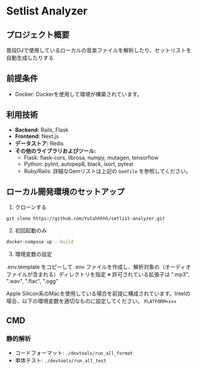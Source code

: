 # Setlist Analyzer

## プロジェクト概要
普段DJで使用しているローカルの音楽ファイルを解析したり、セットリストを自動生成したりする

## 前提条件
- Docker: Dockerを使用して環境が構築されています。

## 利用技術
- **Backend:** Rails, Flask
- **Frontend:** Next.js
- **データストア:** Redis
- **その他のライブラリおよびツール:** 
  - Flask: flask-cors, librosa, numpy, mutagen, tensorflow
  - Python: pylint, autopep8, black, isort, pytest
  - Ruby/Rails: 詳細なGemリストは上記の `Gemfile` を参照してください。

## ローカル開発環境のセットアップ

1. クローンする

```
git clone https://github.com/Yutahhhhh/setlist-analyzer.git
```

2. 初回起動のみ

```sh
docker-compose up --build
```

3. 環境変数の設定

.env.template をコピーして .env ファイルを作成し、解析対象の（オーディオファイルが含まれる）ディレクトリを指定
※ 許可されている拡張子は ".mp3", ".wav", ".flac", ".ogg"

Apple Silicon系のMacを使用している場合を前提に構成されています。Intelの場合、以下の環境変数を適切なものに設定してください。
`PLATFORM=xxx`

## CMD

### 静的解析

- コードフォーマット: `./devtools/run_all_format`
- 単体テスト: `./devtools/run_all_test`



